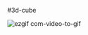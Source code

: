 #3d-cube

![ezgif com-video-to-gif](https://github.com/Braimah-Abiola/Interaction-Design/assets/53942120/5abb0a8e-b3bb-4740-b21e-90ba738f7ded)

